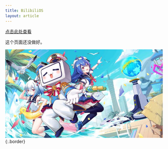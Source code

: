 ```yaml
---
title: BilibiliOS
layout: article
---
```


[点击此处查看](https://microharddemo.github.io/2023/02/12/bilios.html)

这个页面还没做好。

![image](/slr.jpg){:.border}
